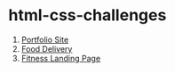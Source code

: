 # html-css-challenges

1. [Portfolio Site](/portfolio/)
2. [Food Delivery](/food-delivery/)
3. [Fitness Landing Page](/fitness-landing-page/)
